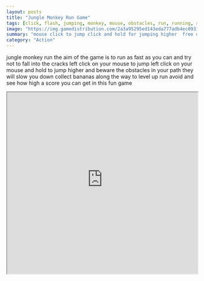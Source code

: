 ```yaml
---
layout: posts
title: "Jungle Monkey Run Game"
tags: [click, flash, jumping, monkey, mouse, obstacles, run, running, skill, free, online, games, oyna, game, free, games, play, play, games]
image: "https://img.gamedistribution.com/2a3a95295ed143eda777adb4ec0931de.jpg"
summary: "mouse click to jump click and hold for jumping higher  free online games oyna game free games play play games"
category: "Action"
---
```


jungle monkey run the aim of the game is to run as fast as you can and try not to fall into the cracks left click on your mouse to jump left click on your mouse and hold to jump higher and beware the obstacles in your path they will slow you down collect bananas along the way to level up run avoid and see how high a score you can get in this fun game

<iframe width="100%" height="480px;" src="https://flash.gamedistribution.com?game=2a3a95295ed143eda777adb4ec0931de"></iframe>